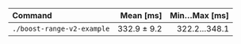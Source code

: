 | Command | Mean [ms] | Min…Max [ms] |
|:---|---:|---:|
| `./boost-range-v2-example` | 332.9 ± 9.2 | 322.2…348.1 |
